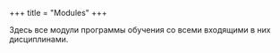 +++
title = "Modules"
+++

Здесь все модули программы обучения со всеми входящими в них дисциплинами.
